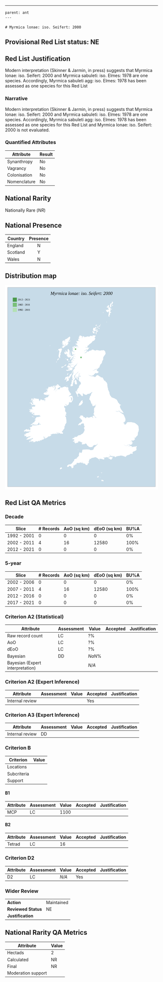 ---
    parent: ant
    ---

    # Myrmica lonae: iso. Seifert: 2000

## Provisional Red List status: NE

## Red List Justification
Modern interpretation (Skinner & Jarmin, in press) suggests that Myrmica lonae: iso. Seifert: 2000 and Myrmica sabuleti: iso. Elmes: 1978 are one species. Accordingly, Myrmica sabuleti agg: iso. Elmes: 1978 has been assessed as one species for this Red List
### Narrative
Modern interpretation (Skinner & Jarmin, in press) suggests that Myrmica lonae: iso. Seifert: 2000 and Myrmica sabuleti: iso. Elmes: 1978 are one species. Accordingly, Myrmica sabuleti agg: iso. Elmes: 1978 has been assessed as one species for this Red List and Myrmica lonae: iso. Seifert: 2000 is not evaluated.


### Quantified Attributes
|Attribute|Result|
|---|---|
|Synanthropy|No|
|Vagrancy|No|
|Colonisation|No|
|Nomenclature|No|


## National Rarity
Nationally Rare (*NR*)

## National Presence
|Country|Presence
|---|:-:|
|England|N|
|Scotland|Y|
|Wales|N|


## Distribution map
![](../map/103.svg)

## Red List QA Metrics
### Decade
| Slice | # Records | AoO (sq km) | dEoO (sq km) |BU%A |
|---|---|---|---|---|
|1992 - 2001|0|0|0|0%|
|2002 - 2011|4|16|12580|100%|
|2012 - 2021|0|0|0|0%|
### 5-year
| Slice | # Records | AoO (sq km) | dEoO (sq km) |BU%A |
|---|---|---|---|---|
|2002 - 2006|0|0|0|0%|
|2007 - 2011|4|16|12580|100%|
|2012 - 2016|0|0|0|0%|
|2017 - 2021|0|0|0|0%|
### Criterion A2 (Statistical)
|Attribute|Assessment|Value|Accepted|Justification
|---|---|---|---|---|
|Raw record count|LC|?%|||
|AoO|LC|?%|||
|dEoO|LC|?%|||
|Bayesian|DD|*NaN*%|||
|Bayesian (Expert interpretation)||*N/A*|||
### Criterion A2 (Expert Inference)
|Attribute|Assessment|Value|Accepted|Justification
|---|---|---|---|---|
|Internal review|||Yes||
### Criterion A3 (Expert Inference)
|Attribute|Assessment|Value|Accepted|Justification
|---|---|---|---|---|
|Internal review|DD||||
### Criterion B
|Criterion| Value|
|---|---|
|Locations||
|Subcriteria||
|Support||
#### B1
|Attribute|Assessment|Value|Accepted|Justification
|---|---|---|---|---|
|MCP|LC|1100|||
#### B2
|Attribute|Assessment|Value|Accepted|Justification
|---|---|---|---|---|
|Tetrad|LC|16|||
### Criterion D2
|Attribute|Assessment|Value|Accepted|Justification
|---|---|---|---|---|
|D2|LC|*N/A*|Yes||
### Wider Review
|  |  |
|---|---|
|**Action**|Maintained|
|**Reviewed Status**|NE|
|**Justification**||


## National Rarity QA Metrics
|Attribute|Value|
|---|---|
|Hectads|2|
|Calculated|NR|
|Final|NR|
|Moderation support||


